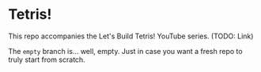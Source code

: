 # Tetris!

This repo accompanies the Let's Build Tetris! YouTube series. (TODO: Link)

The `empty` branch is... well, empty. Just in case you want a fresh repo to
truly start from scratch.
